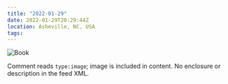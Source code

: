 ```yaml
---
title: "2022-01-29"
date: 2022-01-29T20:29:44Z
location: Asheville, NC, USA
tags:
---
```

![Book](/images/creepy-mall-800w.jpeg)

Comment reads `type:image`; image is included in content. No enclosure or description in the feed XML.

<!-- type:image -->
